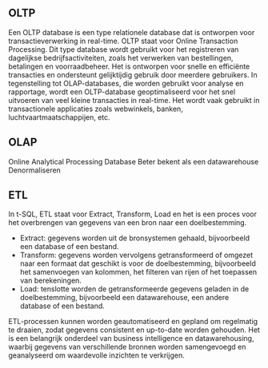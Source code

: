 ## OLTP

Een OLTP database is een type relationele database dat is ontworpen voor transactieverwerking in real-time. OLTP staat voor Online Transaction Processing. Dit type database wordt gebruikt voor het registreren van dagelijkse bedrijfsactiviteiten, zoals het verwerken van bestellingen, betalingen en voorraadbeheer. Het is ontworpen voor snelle en efficiënte transacties en ondersteunt gelijktijdig gebruik door meerdere gebruikers. In tegenstelling tot OLAP-databases, die worden gebruikt voor analyse en rapportage, wordt een OLTP-database geoptimaliseerd voor het snel uitvoeren van veel kleine transacties in real-time. Het wordt vaak gebruikt in transactionele applicaties zoals webwinkels, banken, luchtvaartmaatschappijen, etc.

## OLAP

Online Analytical Processing Database
Beter bekent als een datawarehouse
Denormaliseren

## ETL

In t-SQL, ETL staat voor Extract, Transform, Load en het is een proces voor het overbrengen van gegevens van een bron naar een doelbestemming.

- Extract: gegevens worden uit de bronsystemen gehaald, bijvoorbeeld een database of een bestand.
- Transform: gegevens worden vervolgens getransformeerd of omgezet naar een formaat dat geschikt is voor de doelbestemming, bijvoorbeeld het samenvoegen van kolommen, het filteren van rijen of het toepassen van berekeningen.
- Load: tenslotte worden de getransformeerde gegevens geladen in de doelbestemming, bijvoorbeeld een datawarehouse, een andere database of een bestand.

ETL-processen kunnen worden geautomatiseerd en gepland om regelmatig te draaien, zodat gegevens consistent en up-to-date worden gehouden. Het is een belangrijk onderdeel van business intelligence en datawarehousing, waarbij gegevens van verschillende bronnen worden samengevoegd en geanalyseerd om waardevolle inzichten te verkrijgen.